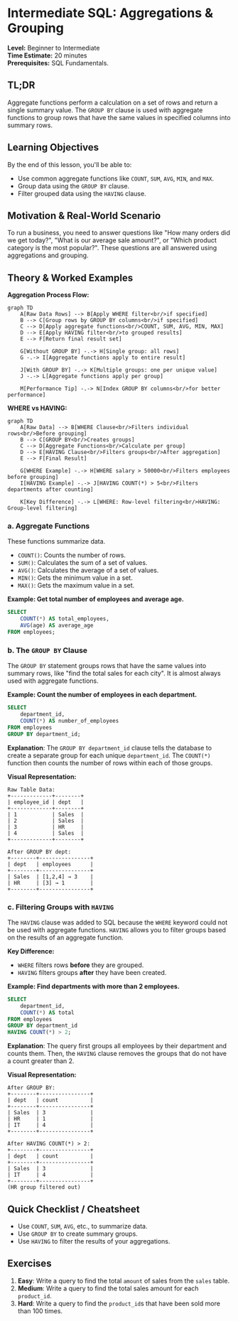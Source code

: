 # Intermediate SQL: Aggregations & Grouping

**Level:** Beginner to Intermediate  
**Time Estimate:** 20 minutes  
**Prerequisites:** SQL Fundamentals.

## TL;DR
Aggregate functions perform a calculation on a set of rows and return a single summary value. The `GROUP BY` clause is used with aggregate functions to group rows that have the same values in specified columns into summary rows.

## Learning Objectives
By the end of this lesson, you'll be able to:
- Use common aggregate functions like `COUNT`, `SUM`, `AVG`, `MIN`, and `MAX`.
- Group data using the `GROUP BY` clause.
- Filter grouped data using the `HAVING` clause.

## Motivation & Real-World Scenario
To run a business, you need to answer questions like "How many orders did we get today?", "What is our average sale amount?", or "Which product category is the most popular?". These questions are all answered using aggregations and grouping.

## Theory & Worked Examples

**Aggregation Process Flow:**
```mermaid
graph TD
    A[Raw Data Rows] --> B[Apply WHERE filter<br/>if specified]
    B --> C[Group rows by GROUP BY columns<br/>if specified]
    C --> D[Apply aggregate functions<br/>COUNT, SUM, AVG, MIN, MAX]
    D --> E[Apply HAVING filter<br/>to grouped results]
    E --> F[Return final result set]
    
    G[Without GROUP BY] -.-> H[Single group: all rows]
    G -.-> I[Aggregate functions apply to entire result]
    
    J[With GROUP BY] -.-> K[Multiple groups: one per unique value]
    J -.-> L[Aggregate functions apply per group]
    
    M[Performance Tip] -.-> N[Index GROUP BY columns<br/>for better performance]
```

**WHERE vs HAVING:**
```mermaid
graph TD
    A[Raw Data] --> B[WHERE Clause<br/>Filters individual rows<br/>Before grouping]
    B --> C[GROUP BY<br/>Creates groups]
    C --> D[Aggregate Functions<br/>Calculate per group]
    D --> E[HAVING Clause<br/>Filters groups<br/>After aggregation]
    E --> F[Final Result]
    
    G[WHERE Example] -.-> H[WHERE salary > 50000<br/>Filters employees before grouping]
    I[HAVING Example] -.-> J[HAVING COUNT(*) > 5<br/>Filters departments after counting]
    
    K[Key Difference] -.-> L[WHERE: Row-level filtering<br/>HAVING: Group-level filtering]
```

### a. Aggregate Functions
These functions summarize data.

- `COUNT()`: Counts the number of rows.
- `SUM()`: Calculates the sum of a set of values.
- `AVG()`: Calculates the average of a set of values.
- `MIN()`: Gets the minimum value in a set.
- `MAX()`: Gets the maximum value in a set.

**Example: Get total number of employees and average age.**
```sql
SELECT 
    COUNT(*) AS total_employees,
    AVG(age) AS average_age
FROM employees;
```

### b. The `GROUP BY` Clause
The `GROUP BY` statement groups rows that have the same values into summary rows, like "find the total sales for each city". It is almost always used with aggregate functions.

**Example: Count the number of employees in each department.**
```sql
SELECT 
    department_id, 
    COUNT(*) AS number_of_employees
FROM employees
GROUP BY department_id;
```
**Explanation**: The `GROUP BY department_id` clause tells the database to create a separate group for each unique `department_id`. The `COUNT(*)` function then counts the number of rows within each of those groups.

**Visual Representation:**
```
Raw Table Data:
+-------------+--------+
| employee_id | dept   |
+-------------+--------+
| 1           | Sales  |
| 2           | Sales  |
| 3           | HR     |
| 4           | Sales  |
+-------------+--------+

After GROUP BY dept:
+--------+----------------+
| dept   | employees      |
+--------+----------------+
| Sales  | [1,2,4] → 3    |
| HR     | [3] → 1        |
+--------+----------------+
```

### c. Filtering Groups with `HAVING`

The `HAVING` clause was added to SQL because the `WHERE` keyword could not be used with aggregate functions. `HAVING` allows you to filter groups based on the results of an aggregate function.

**Key Difference:**
- `WHERE` filters rows **before** they are grouped.
- `HAVING` filters groups **after** they have been created.

**Example: Find departments with more than 2 employees.**
```sql
SELECT 
    department_id, 
    COUNT(*) AS total
FROM employees
GROUP BY department_id
HAVING COUNT(*) > 2;
```
**Explanation**: The query first groups all employees by their department and counts them. Then, the `HAVING` clause removes the groups that do not have a count greater than 2.

**Visual Representation:**
```
After GROUP BY:
+--------+----------------+
| dept   | count          |
+--------+----------------+
| Sales  | 3              |
| HR     | 1              |
| IT     | 4              |
+--------+----------------+

After HAVING COUNT(*) > 2:
+--------+----------------+
| dept   | count          |
+--------+----------------+
| Sales  | 3              |
| IT     | 4              |
+--------+----------------+
(HR group filtered out)
```

## Quick Checklist / Cheatsheet
- Use `COUNT`, `SUM`, `AVG`, etc., to summarize data.
- Use `GROUP BY` to create summary groups.
- Use `HAVING` to filter the results of your aggregations.

## Exercises
1.  **Easy**: Write a query to find the total `amount` of sales from the `sales` table.
2.  **Medium**: Write a query to find the total sales amount for each `product_id`.
3.  **Hard**: Write a query to find the `product_id`s that have been sold more than 100 times.
